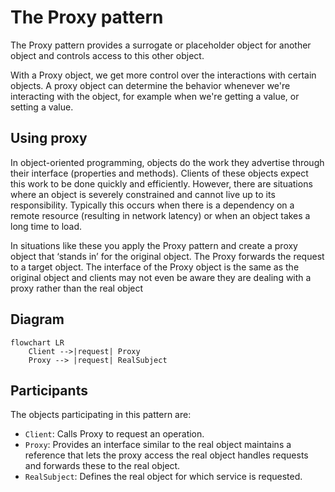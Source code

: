 # The Proxy pattern

The Proxy pattern provides a surrogate or placeholder object for another object and controls access to this other object.

With a Proxy object, we get more control over the interactions with certain objects. A proxy object can determine the behavior whenever we're interacting with the object, for example when we're getting a value, or setting a value.

## Using proxy

In object-oriented programming, objects do the work they advertise through their interface (properties and methods). Clients of these objects expect this work to be done quickly and efficiently. However, there are situations where an object is severely constrained and cannot live up to its responsibility. Typically this occurs when there is a dependency on a remote resource (resulting in network latency) or when an object takes a long time to load.

In situations like these you apply the Proxy pattern and create a proxy object that ‘stands in’ for the original object. The Proxy forwards the request to a target object. The interface of the Proxy object is the same as the original object and clients may not even be aware they are dealing with a proxy rather than the real object

## Diagram

```mermaid
flowchart LR
    Client -->|request| Proxy
    Proxy --> |request| RealSubject
```

## Participants

The objects participating in this pattern are:

- `Client`: Calls Proxy to request an operation.
- `Proxy`: Provides an interface similar to the real object
maintains a reference that lets the proxy access the real object
handles requests and forwards these to the real object.
- `RealSubject`: Defines the real object for which service is requested.
